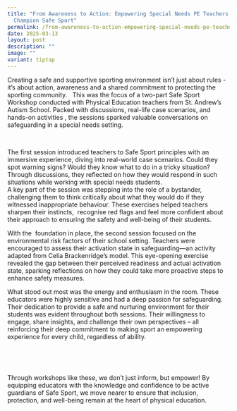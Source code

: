 ```yaml
---
title: "From Awareness to Action: Empowering Special Needs PE Teachers to
  Champion Safe Sport"
permalink: /from-awareness-to-action-empowering-special-needs-pe-teachers-to-champion-safe-sport/
date: 2025-03-13
layout: post
description: ""
image: ""
variant: tiptap
---
```

<p>Creating a safe and supportive sporting environment isn’t just about rules
- it’s about action, awareness and a shared commitment to protecting the
sporting community. &nbsp;&nbsp;This was the focus of a two-part Safe Sport
Workshop conducted with Physical Education teachers from St. Andrew’s Autism
School. Packed with discussions, real-life case scenarios, and hands-on
activities , the sessions sparked valuable conversations on safeguarding
in a special needs setting.</p>
<p>&nbsp;</p>
<p>The first session introduced teachers to Safe Sport principles with an
immersive experience, diving into real-world case scenarios. Could they
spot warning signs? Would they know what to do in a tricky situation? Through
discussions, they reflected on how they would respond in such situations
while working with special needs students.
<br>A key part of the session was stepping into the role of a bystander, challenging
them to think critically about what they would do if they witnessed inappropriate
behaviour. These exercises helped teachers sharpen their instincts, &nbsp;recognise
red flags and feel more confident about their approach to ensuring the
safety and well-being of their students.</p>
<p>With the &nbsp;foundation in place, the second session focused on the
environmental risk factors of their school setting. Teachers were encouraged
to assess their activation state in safeguarding—an activity adapted from
Celia Brackenridge’s model. This eye-opening exercise revealed the gap
between their perceived readiness and actual activation state, sparking
reflections on how they could take more proactive steps to enhance safety
measures.</p>
<p>What stood out most was the energy and enthusiasm in the room. These educators
were highly sensitive and had a deep passion for safeguarding. Their dedication
to provide a safe and nurturing environment for their students was evident
throughout both sessions. Their willingness to engage, share insights,
and challenge their own perspectives – all reinforcing their deep commitment
to making sport an empowering experience for every child, regardless of
ability.</p>
<p>&nbsp;</p>
<p>&nbsp;</p>
<p>Through workshops like these, we don’t just inform, but empower! By equipping
educators with the knowledge and confidence to be active guardians of Safe
Sport, we move nearer to ensure that inclusion, protection, and well-being
remain at the heart of physical education.</p>
<p></p>
<p></p>